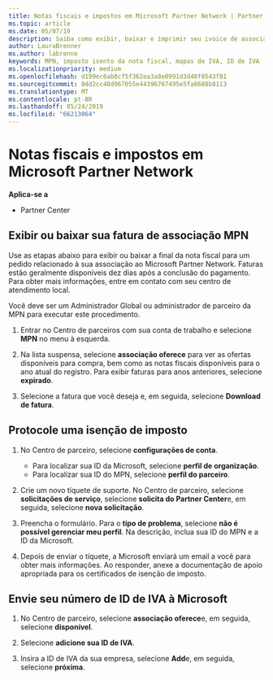 ```yaml
---
title: Notas fiscais e impostos em Microsoft Partner Network | Partner Center
ms.topic: article
ms.date: 05/07/19
description: Saiba como exibir, baixar e imprimir seu ivoice de associação MPN, bem como o arquivo para isenção de imposto e enviar à Microsoft seu número de ID de IVA.
author: LauraBrenner
ms.author: labrenne
keywords: MPN, imposto isento da nota fiscal, mapas de IVA, ID de IVA
ms.localizationpriority: medium
ms.openlocfilehash: d199ec6ab8cf5f362ea3a8e0991d3d48f0543f81
ms.sourcegitcommit: 8dd2cc40d967055e44396767495e5fa8688b8113
ms.translationtype: MT
ms.contentlocale: pt-BR
ms.lasthandoff: 05/24/2019
ms.locfileid: "66213064"
---
```

# <a name="invoices-and-taxes-in-the-microsoft-partner-network"></a>Notas fiscais e impostos em Microsoft Partner Network

**Aplica-se a**

-  Partner Center

## <a name="view-or-download-your-mpn-membership-invoice"></a>Exibir ou baixar sua fatura de associação MPN

Use as etapas abaixo para exibir ou baixar a final da nota fiscal para um pedido relacionado à sua associação ao Microsoft Partner Network. Faturas estão geralmente disponíveis dez dias após a conclusão do pagamento. Para obter mais informações, entre em contato com seu centro de atendimento local.  

Você deve ser um Administrador Global ou administrador de parceiro da MPN para executar este procedimento. 

1.  Entrar no Centro de parceiros com sua conta de trabalho e selecione **MPN** no menu à esquerda.

4.  Na lista suspensa, selecione **associação oferece** para ver as ofertas disponíveis para compra, bem como as notas fiscais disponíveis para o ano atual do registro. Para exibir faturas para anos anteriores, selecione **expirado**.

6.  Selecione a fatura que você deseja e, em seguida, selecione **Download de fatura**. 

## <a name="file-a-tax-exemption"></a>Protocole uma isenção de imposto

1.  No Centro de parceiro, selecione **configurações de conta**.
    -   Para localizar sua ID da Microsoft, selecione **perfil de organização**.
    -   Para localizar sua ID do MPN, selecione **perfil do parceiro**.

2.  Crie um novo tíquete de suporte. No Centro de parceiro, selecione **solicitações de serviço**, selecione **solicita do Partner Center**e, em seguida, selecione **nova solicitação**.

3.  Preencha o formulário. Para o **tipo de problema**, selecione **não é possível gerenciar meu perfil**. Na descrição, inclua sua ID do MPN e a ID da Microsoft.

4.  Depois de enviar o tíquete, a Microsoft enviará um email a você para obter mais informações. Ao responder, anexe a documentação de apoio apropriada para os certificados de isenção de imposto.

## <a name="send-microsoft-your-vat-id-number"></a>Envie seu número de ID de IVA à Microsoft
1.  No Centro de parceiro, selecione **associação oferece**e, em seguida, selecione **disponível**. 

2.  Selecione **adicione sua ID de IVA**. 

3.  Insira a ID de IVA da sua empresa, selecione **Add**e, em seguida, selecione **próxima**. 

